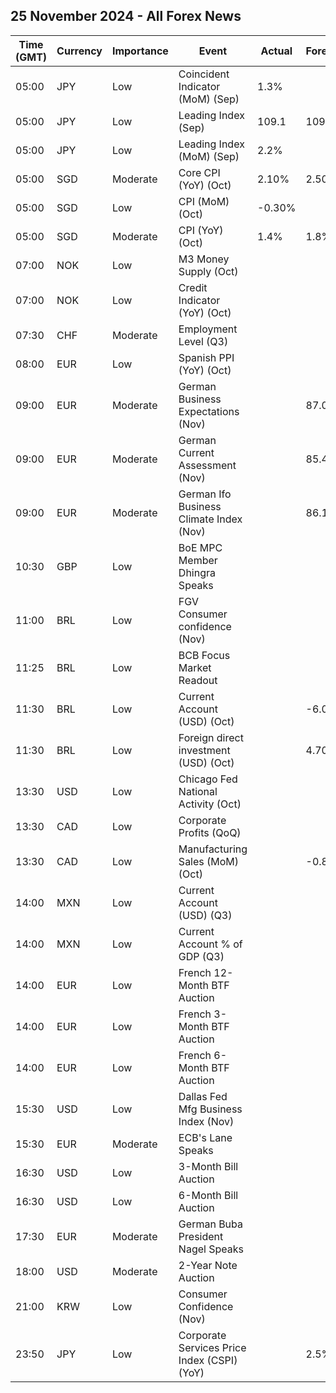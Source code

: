 ## 25 November 2024 - All Forex News

| Time (GMT) | Currency | Importance | Event | Actual | Forecast | Previous |
|------|----------|------------|-------|--------|----------|----------|
| 05:00 | JPY | Low | Coincident Indicator (MoM) (Sep) | 1.3% |  | 1.7% |
| 05:00 | JPY | Low | Leading Index (Sep) | 109.1 | 109.4 | 106.9 |
| 05:00 | JPY | Low | Leading Index (MoM) (Sep) | 2.2% |  | 2.5% |
| 05:00 | SGD | Moderate | Core CPI (YoY) (Oct) | 2.10% | 2.50% | 2.80% |
| 05:00 | SGD | Low | CPI (MoM) (Oct) | -0.30% |  | 0.30% |
| 05:00 | SGD | Moderate | CPI (YoY) (Oct) | 1.4% | 1.8% | 2.0% |
| 07:00 | NOK | Low | M3 Money Supply (Oct) |  |  | 3,188.3B |
| 07:00 | NOK | Low | Credit Indicator (YoY) (Oct) |  |  | 3.7% |
| 07:30 | CHF | Moderate | Employment Level (Q3) |  |  | 5.499M |
| 08:00 | EUR | Low | Spanish PPI (YoY) (Oct) |  |  | -5.2% |
| 09:00 | EUR | Moderate | German Business Expectations (Nov) |  | 87.0 | 87.3 |
| 09:00 | EUR | Moderate | German Current Assessment (Nov) |  | 85.4 | 85.7 |
| 09:00 | EUR | Moderate | German Ifo Business Climate Index (Nov) |  | 86.1 | 86.5 |
| 10:30 | GBP | Low | BoE MPC Member Dhingra Speaks |  |  |  |
| 11:00 | BRL | Low | FGV Consumer confidence (Nov) |  |  | 93.0 |
| 11:25 | BRL | Low | BCB Focus Market Readout |  |  |  |
| 11:30 | BRL | Low | Current Account (USD) (Oct) |  | -6.00B | -6.50B |
| 11:30 | BRL | Low | Foreign direct investment (USD) (Oct) |  | 4.70B | 5.20B |
| 13:30 | USD | Low | Chicago Fed National Activity (Oct) |  |  | -0.28 |
| 13:30 | CAD | Low | Corporate Profits (QoQ) |  |  | 1.5% |
| 13:30 | CAD | Low | Manufacturing Sales (MoM) (Oct) |  | -0.8% | -0.5% |
| 14:00 | MXN | Low | Current Account (USD) (Q3) |  |  | 3,639M |
| 14:00 | MXN | Low | Current Account % of GDP (Q3) |  |  | 0.70% |
| 14:00 | EUR | Low | French 12-Month BTF Auction |  |  | 2.507% |
| 14:00 | EUR | Low | French 3-Month BTF Auction |  |  | 2.937% |
| 14:00 | EUR | Low | French 6-Month BTF Auction |  |  | 2.724% |
| 15:30 | USD | Low | Dallas Fed Mfg Business Index (Nov) |  |  | -3.0 |
| 15:30 | EUR | Moderate | ECB's Lane Speaks |  |  |  |
| 16:30 | USD | Low | 3-Month Bill Auction |  |  | 4.420% |
| 16:30 | USD | Low | 6-Month Bill Auction |  |  | 4.310% |
| 17:30 | EUR | Moderate | German Buba President Nagel Speaks |  |  |  |
| 18:00 | USD | Moderate | 2-Year Note Auction |  |  | 4.130% |
| 21:00 | KRW | Low | Consumer Confidence (Nov) |  |  | 101.7 |
| 23:50 | JPY | Low | Corporate Services Price Index (CSPI) (YoY) |  | 2.5% | 2.6% |
